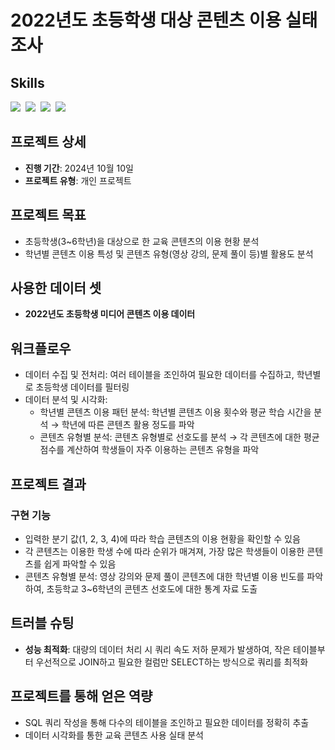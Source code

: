 # 2022년도 초등학생 대상 콘텐츠 이용 실태 조사

## Skills
<img src="https://img.shields.io/badge/sql-F7931E?style=for-the-badge&logo=postgresql&logoColor=white"/>&nbsp;
<img src="https://img.shields.io/badge/pandas-150458.svg?style=for-the-badge&logo=pandas&logoColor=white"/>&nbsp;
<img src="https://img.shields.io/badge/matplotlib-003B57?style=for-the-badge&logo=matplotlib&logoColor=white"/>&nbsp;
<img src="https://img.shields.io/badge/sqlalchemy-003B57?style=for-the-badge&logo=sqlalchemy&logoColor=white"/>&nbsp;

## 프로젝트 상세

- **진행 기간**: 2024년 10월 10일
- **프로젝트 유형**: 개인 프로젝트

## 프로젝트 목표
- 초등학생(3~6학년)을 대상으로 한 교육 콘텐츠의 이용 현황 분석
- 학년별 콘텐츠 이용 특성 및 콘텐츠 유형(영상 강의, 문제 풀이 등)별 활용도 분석

## 사용한 데이터 셋
- **2022년도 초등학생 미디어 콘텐츠 이용 데이터**

## 워크플로우

- 데이터 수집 및 전처리: 여러 테이블을 조인하여 필요한 데이터를 수집하고, 학년별로 초등학생 데이터를 필터링
- 데이터 분석 및 시각화:
  - 학년별 콘텐츠 이용 패턴 분석: 학년별 콘텐츠 이용 횟수와 평균 학습 시간을 분석 → 학년에 따른 콘텐츠 활용 정도를 파악
  - 콘텐츠 유형별 분석: 콘텐츠 유형별로 선호도를 분석 → 각 콘텐츠에 대한 평균 점수를 계산하여 학생들이 자주 이용하는 콘텐츠 유형을 파악

## 프로젝트 결과

### 구현 기능
- 입력한 분기 값(1, 2, 3, 4)에 따라 학습 콘텐츠의 이용 현황을 확인할 수 있음
- 각 콘텐츠는 이용한 학생 수에 따라 순위가 매겨져, 가장 많은 학생들이 이용한 콘텐츠를 쉽게 파악할 수 있음
- 콘텐츠 유형별 분석: 영상 강의와 문제 풀이 콘텐츠에 대한 학년별 이용 빈도를 파악하여, 초등학교 3~6학년의 콘텐츠 선호도에 대한 통계 자료 도출

## 트러블 슈팅

- **성능 최적화**: 대량의 데이터 처리 시 쿼리 속도 저하 문제가 발생하여, 작은 테이블부터 우선적으로 JOIN하고 필요한 컬럼만 SELECT하는 방식으로 쿼리를 최적화

## 프로젝트를 통해 얻은 역량

- SQL 쿼리 작성을 통해 다수의 테이블을 조인하고 필요한 데이터를 정확히 추출
- 데이터 시각화를 통한 교육 콘텐츠 사용 실태 분석
